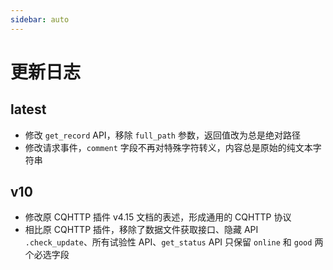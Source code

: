 ```yaml
---
sidebar: auto
---
```


# 更新日志

## latest

- 修改 `get_record` API，移除 `full_path` 参数，返回值改为总是绝对路径
- 修改请求事件，`comment` 字段不再对特殊字符转义，内容总是原始的纯文本字符串

## v10

- 修改原 CQHTTP 插件 v4.15 文档的表述，形成通用的 CQHTTP 协议
- 相比原 CQHTTP 插件，移除了数据文件获取接口、隐藏 API `.check_update`、所有试验性 API、`get_status` API 只保留 `online` 和 `good` 两个必选字段
